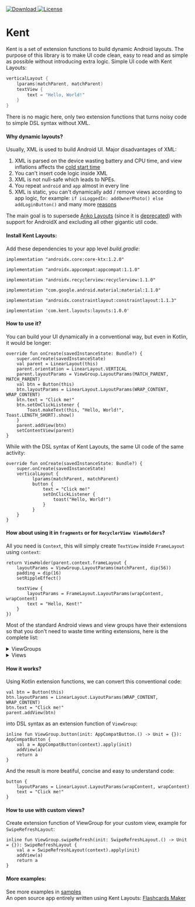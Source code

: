 [ ![Download](https://api.bintray.com/packages/abduazizkayumov/Kent/layouts/images/download.svg?version=1.0.0) ](https://bintray.com/abduazizkayumov/Kent/layouts/1.0.0/link) [![License](https://img.shields.io/badge/license-Apache%20License%202.0-blue.svg?style=flat)](https://www.apache.org/licenses/LICENSE-2.0)
# Kent
Kent is a set of extension functions to build dynamic Android layouts. The purpose of this library is to make UI code clean, easy to read and as simple as possible without introducing extra logic. Simple UI code with Kent Layouts:
```kotlin      
verticalLayout {
    lparams(matchParent, matchParent)
    textView {
        text = "Hello, World!"
    }
}
```
There is no magic here, only two extension functions that turns noisy code to simple DSL syntax without XML.
#### Why dynamic layouts?
Usually, XML is used to build Android UI. Major disadvantages of XML:
1. XML is parsed on the device wasting battery and CPU time, and view inflations affects the [cold start time](https://developer.android.com/topic/performance/vitals/launch-time#cold)
2. You can't insert code logic inside XML
3. XML is not null-safe which leads to NPEs.  
4. You repeat `android` and `app` almost in every line
5. XML is static, you can't dynamically add / remove views according to app logic, for example:
`if isLoggedIn: addOwnerPhoto() else addLoginButton()`
and many more [reasons](https://github.com/Kotlin/anko/wiki/Anko-Layouts#why-a-dsl)

The main goal is to supersede [Anko Layouts](https://github.com/Kotlin/anko/wiki/Anko-Layouts#why-anko-layouts) (since it is [deprecated](https://github.com/Kotlin/anko/blob/master/GOODBYE.md)) with support for AndroidX and excluding all other gigantic util code.  
#### Install Kent Layouts:
Add these dependencies to your app level *build.gradle*:
```
implementation "androidx.core:core-ktx:1.2.0"

implementation "androidx.appcompat:appcompat:1.1.0"

implementation "androidx.recyclerview:recyclerview:1.1.0"

implementation "com.google.android.material:material:1.1.0"

implementation "androidx.constraintlayout:constraintlayout:1.1.3"

implementation 'com.kent.layouts:layouts:1.0.0'
```
#### How to use it?
You can build your UI dynamically in a conventional way, but even in Kotlin, it would be longer:
```
override fun onCreate(savedInstanceState: Bundle?) {
    super.onCreate(savedInstanceState)
    val parent = LinearLayout(this)
    parent.orientation = LinearLayout.VERTICAL
    parent.layoutParams = ViewGroup.LayoutParams(MATCH_PARENT, MATCH_PARENT)
    val btn = Button(this)
    btn.layoutParams = LinearLayout.LayoutParams(WRAP_CONTENT, WRAP_CONTENT)
    btn.text = "Click me!"
    btn.setOnClickListener {
        Toast.makeText(this, "Hello, World!", Toast.LENGTH_SHORT).show()
    }
    parent.addView(btn)
    setContentView(parent)
}
```
While with the DSL syntax of Kent Layouts, the same UI code of the same activity:  
```
override fun onCreate(savedInstanceState: Bundle?) {
    super.onCreate(savedInstanceState)
    verticalLayout {
          lparams(matchParent, matchParent)
          button {
              text = "Click me!"
              setOnClickListener {
                  toast("Hello, World!")
              }
          }
    }
}
```
#### How about using it in `fragments` or for `RecyclerView ViewHolders`?

All you need is `Context`, this will simply create `TextView` inside `FrameLayout` using `context`:
```
return ViewHolder(parent.context.frameLayout {
    layoutParams = ViewGroup.LayoutParams(matchParent, dip(56))
    padding = dip(16)
    setRippleEffect()

    textView {
        layoutParams = FrameLayout.LayoutParams(wrapContent, wrapContent)
        text = "Hello, Kent!"
    }
})
```
Most of the standard Android views and view groups have their extensions so that you don't need to waste time writing extensions, here is the complete list:
<details>
  <summary>ViewGroups</summary>  

  ```
    * AppBarLayout
    * BottomAppBar
    * CollapsingToolbarLayout
    * ConstraintLayout
    * CoordinatorLayout
    * DrawerLayout
    * FrameLayout
    * GridLayout
    * LinearLayout
    * RelativeLayout
  ```
</details>
<details>
  <summary>Views</summary>  

  ```
    * Buttons  
      * Button  
      * MaterialButton
      * FloatingActionButton
    * CardView & MaterialCardView
    * CheckBox & MaterialCheckBox
    * Chip and ChipGroup
    * DatePicker
    * ImageView
    * NavigationView & BottomNavigationView
    * Progress: CircularProgress and LinearProgress
    * RadioButton, MaterialRadioButton, RadioGroup
    * RatingBar
    * RecyclerView
    * ScrollView & NestedScrollView
    * SeekBar
    * Switch & MaterialSwitch
    * Tabs: TabItem & TabLayout
    * TextView
    * EditText & TextInputEditText & TextInputLayout
    * View
    * ViewPager & ViewPager2
  ```
</details>

#### How it works?
Using Kotlin extension functions, we can convert this conventional code:

    val btn = Button(this)
    btn.layoutParams = LinearLayout.LayoutParams(WRAP_CONTENT, WRAP_CONTENT)
    btn.text = "Click me!"
    parent.addView(btn)
into DSL syntax as an extension function of `ViewGroup`:

    inline fun ViewGroup.button(init: AppCompatButton.() -> Unit = {}): AppCompatButton {
        val a = AppCompatButton(context).apply(init)
        addView(a)
        return a
    }
And the result is more beatiful, concise and easy to understand code:

    button {
        layoutParams = LinearLayout.LayoutParams(wrapContent, wrapContent)
        text = "Click me!"
    }

#### How to use with custom views?
Create extension function of ViewGroup for your custom view, example for `SwipeRefreshLayout`:

    inline fun ViewGroup.swipeRefresh(init: SwipeRefreshLayout.() -> Unit = {}): SwipeRefreshLayout {
        val a = SwipeRefreshLayout(context).apply(init)
        addView(a)
        return a
    }
#### More examples:
See more examples in [samples](https://github.com/AbduazizKayumov/Kent/tree/master/samples/src/main/java/com/kent/sample)  
An open source app entirely written using Kent Layouts: [Flashcards Maker](https://github.com/AbduazizKayumov/Flashcard-Maker-Android)
